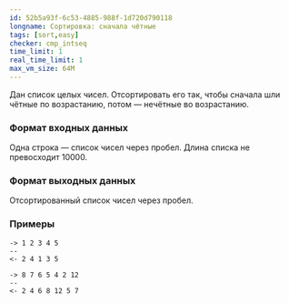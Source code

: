 ```yaml
---
id: 52b5a93f-6c53-4885-988f-1d720d790118
longname: Сортировка: сначала чётные
tags: [sort,easy]
checker: cmp_intseq
time_limit: 1
real_time_limit: 1
max_vm_size: 64M
---
```



Дан список целых чисел. Отсортировать его так, чтобы сначала шли чётные по возрастанию, потом — нечётные во возрастанию.

### Формат входных данных

Одна строка — список чисел через пробел. Длина списка не превосходит 10000.

### Формат выходных данных

Отсортированный список чисел через пробел.

### Примеры

```
-> 1 2 3 4 5
--
<- 2 4 1 3 5
```

```
-> 8 7 6 5 4 2 12
--
<- 2 4 6 8 12 5 7
```
